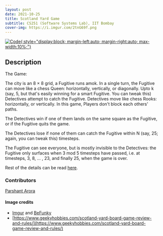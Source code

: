 ```yaml
---
layout: post
date: 2021-10-25
title: Scotland Yard Game
subtitle: CS251 (Software Systems Lab), IIT Bombay
cover-img: https://i.imgur.com/2tnG69f.png
---
```


[![Code](https://i.imgur.com/AtIPmkl.png){:style="display:block; margin-left:auto; margin-right:auto; max-width:10%;"}](https://github.com/sarthakmittal92/scotland-yard)

## Description
The Game:

The city is an 8 × 8 grid, a Fugitive runs amok. In a single
turn, the Fugitive can move like a chess Queen: horizontally,
vertically, or diagonally. Upto k (say, 5, but that's easily
winning for a smart Fugitive. You can tweak this) Detectives
attempt to catch the Fugitive. Detectives move like chess
Rooks: horizontally, or vertically. In this game, Players
don't block each others' paths.

The Detectives win if one of them lands on the same square as
the Fugitive, or if the Fugitive quits the game.

The Detectives lose if none of them can catch the Fugitive
within N (say, 25; again, you can tweak this) timesteps.

The Fugitive can see everyone, but is mostly invisible to the
Detectives: the Fugitive only surfaces when 3 mod 5 timesteps
have passed, i.e. at timesteps, 3, 8, … , 23, and finally 25,
when the game is over.

Rest of the details can be read [here](https://github.com/sarthakmittal92/scotland-yard/blob/main/README.md).

### Contributors
[Parshant Arora](https://github.com/Parshant-Arora)

#### Image credits
- [Imgur](https://imgur.com/) and [BeFunky](https://www.befunky.com/dashboard/)
- [https://www.geekyhobbies.com/scotland-yard-board-game-review-and-rules/](https://www.geekyhobbies.com/scotland-yard-board-game-review-and-rules/)